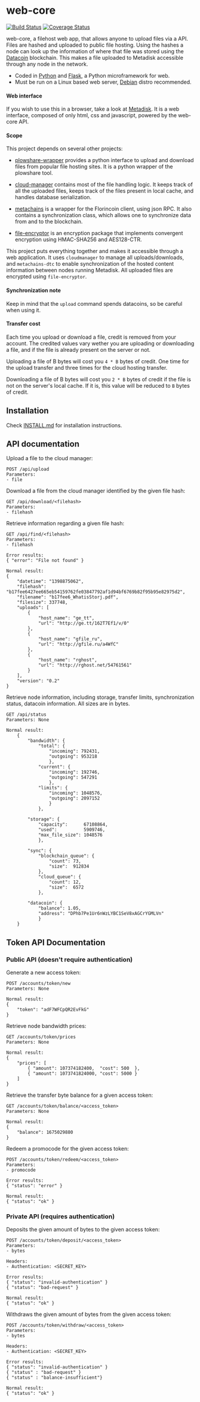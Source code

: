 web-core
========
[![Build Status](https://travis-ci.org/Storj/web-core.svg?branch=master)](https://travis-ci.org/Storj/web-core)
[![Coverage Status](https://coveralls.io/repos/Storj/web-core/badge.png?branch=master)](https://coveralls.io/r/Storj/web-core?branch=master) 

web-core, a filehost web app, that allows anyone to upload files via a API.
Files are hashed and uploaded to public file hosting. Using the hashes a node
can look up the information of where that file was stored using the
[Datacoin](http://datacoin.info/) blockchain. This makes a file uploaded to
Metadisk accessible through any node in the network.

- Coded in [Python](http://python.org/) and [Flask](http://flask.pocoo.org/), a Python microframework for web.
- Must be run on a Linux based web server, [Debian](http://www.debian.org/) distro recommended.

#### Web interface

If you wish to use this in a browser, take a look at
[Metadisk](https://github.com/Storj/Metadisk). It is a web interface,
composed of only html, css and javascript, powered by the web-core API.


#### Scope

This project depends on several other projects:

- [plowshare-wrapper](https://github.com/Storj/plowshare-wrapper) provides a
  python interface to upload and download files from popular file hosting
  sites. It is a python wrapper of the plowshare tool.

- [cloud-manager](https://github.com/Storj/cloud-manager) contains most of the
  file handling logic. It keeps track of all the uploaded files, keeps track of
  the files present in local cache, and handles database serialization.

- [metachains](https://github.com/Storj/metachains) is a wrapper for
  the Florincoin client, using json RPC. It also contains a synchronization class,
  which allows one to synchronize data from and to the blockchain.

- [file-encryptor](https://github.com/Storj/file-encryptor) is an encryption
  package that implements convergent encryption using HMAC-SHA256 and AES128-CTR.

This project puts everything together and makes it accessible through a web
application. It uses `cloudmanager` to manage all uploads/downloads, and
`metachains-dtc` to enable synchronization of the hosted content information
between nodes running Metadisk. All uploaded files are encrypted using
`file-encryptor`.


#### Synchronization note

Keep in mind that the `upload` command spends datacoins, so be careful when
using it.

#### Transfer cost

Each time you upload or download a file, credit is removed from your account.
The credited values vary wether you are uploading or downloading a file, and
if the file is already present on the server or not.

Uploading a file of B bytes will cost you ```4 * B``` bytes of credit. One
time for the upload transfer and three times for the cloud hosting transfer.

Downloading a file of B bytes will cost you ```2 * B``` bytes of credit if the
file is not on the server's local cache. If it is, this value will be reduced
to ```B``` bytes of credit.


## Installation

Check [INSTALL.md](INSTALL.md) for installation instructions.


## API documentation

Upload a file to the cloud manager:

    POST /api/upload
    Parameters:
    - file


Download a file from the cloud manager identified by the given file hash:

    GET /api/download/<filehash>
    Parameters:
    - filehash


Retrieve information regarding a given file hash:

    GET /api/find/<filehash>
    Parameters:
    - filehash

    Error results:
    { "error": "File not found" }

    Normal result:
    {
        "datetime": "1398875062",
        "filehash": "b17fee6427ee665eb54159762fe03847792af1d94bf6769b82f95b95e82975d2",
        "filename": "b17fee6_WhatisStorj.pdf",
        "filesize": 337748,
        "uploads": [
            {
                "host_name": "ge_tt",
                "url": "http://ge.tt/162T7Ef1/v/0"
            },
            {
                "host_name": "gfile_ru",
                "url": "http://gfile.ru/a4WfC"
            },
            {
                "host_name": "rghost",
                "url": "http://rghost.net/54761561"
            }
        ],
        "version": "0.2"
    }


Retrieve node information, including storage, transfer limits, synchronization
status, datacoin information. All sizes are in bytes.

    GET /api/status
    Parameters: None

    Normal result:
        {
            "bandwidth": {
                "total": {
                    "incoming": 792431,
                    "outgoing": 953218
                    },
                "current": {
                    "incoming": 192746,
                    "outgoing": 547291
                    },
                "limits": {
                    "incoming": 1048576,
                    "outgoing": 2097152
                    }
                },

            "storage": {
                "capacity":      67108864,
                "used":          5909746,
                "max_file_size": 1048576
                },

            "sync": {
                "blockchain_queue": {
                    "count": 73,
                    "size":  912834
                },
                "cloud_queue": {
                    "count": 12,
                    "size":  6572
                },

            "datacoin": {
                "balance": 1.05,
                "address": "DPhb7Pe1Ur6nWzLYBC1SeV8xAGCrYGMLVn"
                }
        }


## Token API Documentation

### Public API (doesn't require authentication)

Generate a new access token:

    POST /accounts/token/new
    Parameters: None

    Normal result:
    {
        "token": "adF7WFCpQR2EvFkG"
    }


Retrieve node bandwidth prices:

    GET /accounts/token/prices
    Parameters: None

    Normal result:
    {
        "prices": [
            { "amount": 107374182400,  "cost": 500  },
            { "amount": 1073741824000, "cost": 5000 }
        ]
    }


Retrieve the transfer byte balance for a given access token:

    GET /accounts/token/balance/<access_token>
    Parameters: None

    Normal result:
    {
        "balance": 1675029880
    }


Redeem a promocode for the given access token:

    POST /accounts/token/redeem/<access_token>
    Parameters:
    - promocode

    Error results:
    { "status": "error" }

    Normal result:
    { "status": "ok" }


### Private API (requires authentication)

Deposits the given amount of bytes to the given access token:

    POST /accounts/token/deposit/<access_token>
    Parameters:
    - bytes

    Headers:
    - Authentication: <SECRET_KEY>

    Error results:
    { "status": "invalid-authentication" }
    { "status": "bad-request" }

    Normal result:
    { "status": "ok" }


Withdraws the given amount of bytes from the given access token:

    POST /accounts/token/withdraw/<access_token>
    Parameters:
    - bytes

    Headers:
    - Authentication: <SECRET_KEY>

    Error results:
    { "status": "invalid-authentication" }
    { "status" : "bad-request" }
    { "status" : "balance-insufficient"}

    Normal result:
    { "status": "ok" }

